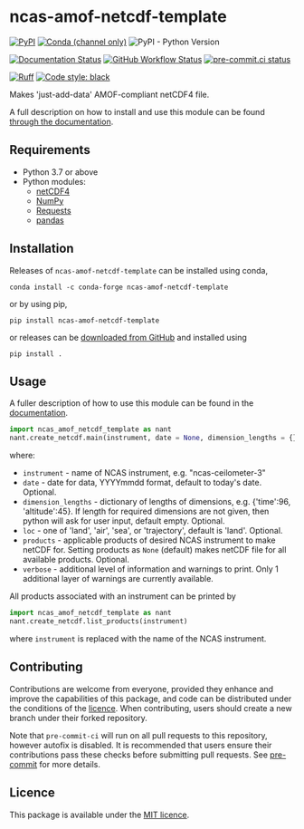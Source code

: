 ncas-amof-netcdf-template
=========================
[![PyPI](https://img.shields.io/pypi/v/ncas-amof-netcdf-template)](https://pypi.org/project/ncas-amof-netcdf-template/)
[![Conda (channel only)](https://img.shields.io/conda/vn/conda-forge/ncas-amof-netcdf-template)](https://anaconda.org/conda-forge/ncas-amof-netcdf-template)
![PyPI - Python Version](https://img.shields.io/pypi/pyversions/ncas-amof-netcdf-template)

[![Documentation Status](https://readthedocs.org/projects/ncas-amof-netcdf-template/badge/?version=stable)](https://ncas-amof-netcdf-template.readthedocs.io/en/stable)
[![GitHub Workflow Status](https://github.com/joshua-hampton/ncas_amof_netcdf_template/actions/workflows/run_tests.yml/badge.svg)](https://github.com/joshua-hampton/ncas_amof_netcdf_template/actions/workflows/run_tests.yml)
[![pre-commit.ci status](https://results.pre-commit.ci/badge/github/joshua-hampton/ncas_amof_netcdf_template/main.svg)](https://results.pre-commit.ci/latest/github/joshua-hampton/ncas_amof_netcdf_template/main)

[![Ruff](https://img.shields.io/endpoint?url=https://raw.githubusercontent.com/charliermarsh/ruff/main/assets/badge/v1.json)](https://github.com/charliermarsh/ruff)
[![Code style: black](https://img.shields.io/badge/code%20style-black-000000.svg)](https://github.com/psf/black)

Makes 'just-add-data' AMOF-compliant netCDF4 file.

A full description on how to install and use this module can be found [through the documentation](https://ncas-amof-netcdf-template.readthedocs.io/en/stable).

Requirements
------------
* Python 3.7 or above
* Python modules:
  * [netCDF4](http://unidata.github.io/netcdf4-python/)
  * [NumPy](https://numpy.org/)
  * [Requests](https://requests.readthedocs.io/en/latest/)
  * [pandas](https://pandas.pydata.org/)

Installation
------------
Releases of `ncas-amof-netcdf-template` can be installed using conda,
```
conda install -c conda-forge ncas-amof-netcdf-template
```
or by using pip,
```
pip install ncas-amof-netcdf-template
```
or releases can be [downloaded from GitHub](https://github.com/joshua-hampton/ncas_amof_netcdf_template/releases) and installed using
```
pip install .
```

Usage
-----

A fuller description of how to use this module can be found in the [documentation](https://ncas-amof-netcdf-template.readthedocs.io/en/stable/usage.html).

```python
import ncas_amof_netcdf_template as nant
nant.create_netcdf.main(instrument, date = None, dimension_lengths = {}, loc = 'land', products = None)
```
where:
- `instrument` - name of NCAS instrument, e.g. "ncas-ceilometer-3"
- `date` - date for data, YYYYmmdd format, default to today's date. Optional.
- `dimension_lengths` - dictionary of lengths of dimensions, e.g. {'time':96, 'altitude':45}. If length for required dimensions are not given, then python will ask for user input, default empty. Optional.
- `loc` - one of 'land', 'air', 'sea', or 'trajectory', default is 'land'. Optional.
- `products` - applicable products of desired NCAS instrument to make netCDF for. Setting products as `None` (default) makes netCDF file for all available products. Optional.
- `verbose` - additional level of information and warnings to print. Only 1 additional layer of warnings are currently available.

All products associated with an instrument can be printed by
```python
import ncas_amof_netcdf_template as nant
nant.create_netcdf.list_products(instrument)
```
where `instrument` is replaced with the name of the NCAS instrument.


Contributing
------------
Contributions are welcome from everyone, provided they enhance and improve the capabilities of this package, and code can be distributed under the conditions of the [licence](#licence). When contributing, users should create a new branch under their forked repository. 

Note that `pre-commit-ci` will run on all pull requests to this repository, however autofix is disabled. It is recommended that users ensure their contributions pass these checks before submitting pull requests. See [pre-commit](https://pre-commit.com/) for more details.


Licence
-------
This package is available under the [MIT licence](LICENSE).
